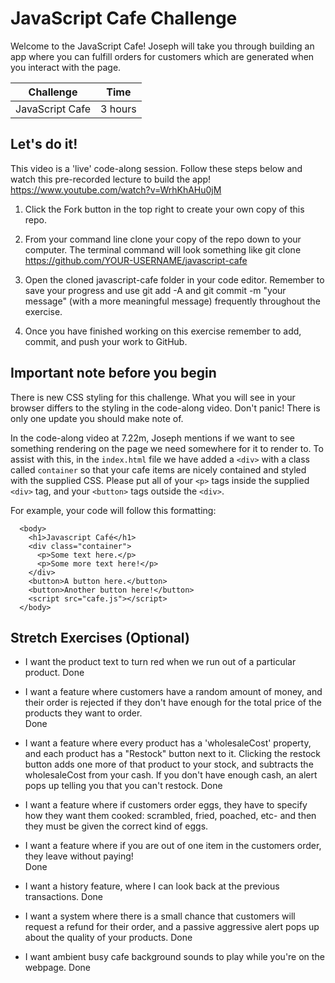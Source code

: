 # JavaScript Cafe Challenge
Welcome to the JavaScript Cafe! Joseph will take you through building an app where you can fulfill orders for customers which are generated when you interact with the page.

Challenge | Time |
------------|----------|
JavaScript Cafe | 3 hours |
## Let's do it!

This video is a 'live' code-along session. Follow these steps below and watch this pre-recorded lecture to build the app!
https://www.youtube.com/watch?v=WrhKhAHu0jM

1. Click the Fork button in the top right to create your own copy of this repo.

2. From your command line clone your copy of the repo down to your computer. The terminal command will look something like git clone https://github.com/YOUR-USERNAME/javascript-cafe

3. Open the cloned javascript-cafe folder in your code editor.
Remember to save your progress and use git add -A and git commit -m "your message" (with a more meaningful message) frequently throughout the exercise.

4. Once you have finished working on this exercise remember to add, commit, and push your work to GitHub.

## Important note before you begin

There is new CSS styling for this challenge. What you will see in your browser differs to the styling in the code-along video. Don't panic! There is only one update you should make note of.

In the code-along video at 7.22m, Joseph mentions if we want to see something rendering on the page we need somewhere for it to render to. To assist with this, in the `index.html` file we have added a `<div>` with a class called `container` so that your cafe items are nicely contained and styled with the supplied CSS. Please put all of your `<p>` tags inside the supplied `<div>` tag, and your `<button>` tags outside the `<div>`.

For example, your code will follow this formatting:

````
  <body>
    <h1>Javascript Café</h1>
    <div class="container">
      <p>Some text here.</p>
      <p>Some more text here!</p>
    </div>
    <button>A button here.</button>
    <button>Another button here!</button>
    <script src="cafe.js"></script>
  </body>
````

## Stretch Exercises (Optional)

- I want the product text to turn red when we run out of a particular product. 
Done
- I want a feature where customers have a random amount of money, and their order is rejected if they don't have enough for the total price of the products they want to order.  
Done
- I want a feature where every product has a 'wholesaleCost' property, and each product has a "Restock" button next to it. Clicking the restock button adds one more of that product to your stock, and subtracts the wholesaleCost from your cash. If you don't have enough cash, an alert pops up telling you that you can't restock. 
Done
- I want a feature where if customers order eggs, they have to specify how they want them cooked: scrambled, fried, poached, etc- and then they must be given the correct kind of eggs. 

- I want a feature where if you are out of one item in the customers order, they leave without paying!  
Done
- I want a history feature, where I can look back at the previous transactions. 
Done
- I want a system where there is a small chance that customers will request a refund for their order, and a passive aggressive alert pops up about the quality of your products. 
Done
- I want ambient busy cafe background sounds to play while you're on the webpage. 
Done
